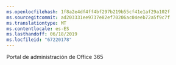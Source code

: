 ```yaml
---
ms.openlocfilehash: 1f8a2e4df4ff4bf297b219b55cf41e1af29a102f
ms.sourcegitcommit: ad203331ee9737e82ef70206ac04eeb72a5f9c7f
ms.translationtype: MT
ms.contentlocale: es-ES
ms.lasthandoff: 06/18/2019
ms.locfileid: "67220178"
---
```

Portal de administración de Office 365